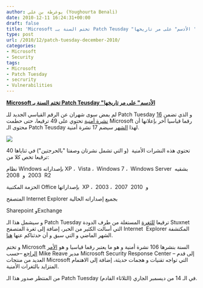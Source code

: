 ```yaml
---
author: يوغرطة بن علي (Youghourta Benali)
date: 2010-12-11 16:24:31+00:00
draft: false
title: 'Microsoft تختم السنة بـ Patch Teusday "الأدسم" على مر تاريخها '
type: post
url: /2010/12/patch-tuesday-december-2010/
categories:
- Microsoft
- Security
tags:
- Microsoft
- Patch Tuesday
- secrurity
- Vulnerabilities
---
```


**[Microsoft تختم السنة بـ Patch Teusday "الأدسم" على مر تاريخها](https://www.it-scoop.com/2010/12/patch-tuesday-december-2010/)**


لم يمض سوى شهران عن الرقم القياسي الجديد للـ Patch Tuesday و الذي تضمن [16 نشرة أمنية](https://www.it-scoop.com/2010/10/patch-tuesday-october-2010/) تحتوي على 49 ترقيعا، حتى حطمت Microsoft رقما قياسيا آخر بإعلانها أن محتوى الـ Patch Teusday لهذا [الشهر](http://www.microsoft.com/technet/security/bulletin/ms10-dec.mspx) سيضم 17 نشرة أمنية.

[![](https://www.it-scoop.com/wp-content/uploads/2010/10/broken-microsoft.jpg )
](https://www.it-scoop.com/2010/12/patch-tuesday-december-2010/)

تحتوي هذه النشرات الأمنية  (و التي تشمل نشرتان وصفتا "بالحرجتين") في ثناياها 40 ترقيعا تخص كلا من:

نظام Windows بإصداراته XP ،  Vista ،  Windows 7 ،  Windows Server  بشقيه  2003  و  2008 R2

الحزمة المكتبية Office بإصداراتها  XP ،  2003 ،  2007  و  2010

المتصفح Internet Explorer بجميع إصداراته الحالية

Sharepoint وExchange

و سيشمل هذا الـ Patch Tuesday ترقيعا [للثغرة](https://www.it-scoop.com/2010/07/sophos-windows-shortcut-exploit-protection-tool/) المستغلة من طرف الدودة Stuxnet التي أسالت الكثير من الحبر، إضافة إلى ثغرة المتصفح Internet  Explorer المكتشفة الشهر الماضي و التي سبق و أن حدثناكم عنها [هنا](https://www.it-scoop.com/2010/11/microsoft-internet-explorer-zero-day-vunlerability).

و تختم Microsoft السنة بنشرها 106 نشرة أمنية و هو ما يعتبر رقما قياسيا و هو [الأمر الراجع](http://blogs.technet.com/b/msrc/archive/2010/12/09/december-2010-advance-notification-service-is-released.aspx) –حسب Mike Reave مدير Microsoft Security Response Center – إلى قدم العديد من منتجات Microsoft التي تواجه تقنيات و هجمات حديثة، إضافة إلى الاهتمام المتزايد بالثغرات الأمنية.

من المنتظر صدور هذا الـ Patch Tuesday في الـ 14 من ديسمبر الجاري (الثلاثاء القادم).

